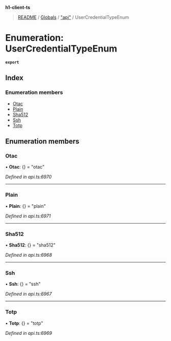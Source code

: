 **h1-client-ts**

> [README](../README.md) / [Globals](../globals.md) / ["api"](../modules/_api_.md) / UserCredentialTypeEnum

# Enumeration: UserCredentialTypeEnum

**`export`** 

## Index

### Enumeration members

* [Otac](_api_.usercredentialtypeenum.md#otac)
* [Plain](_api_.usercredentialtypeenum.md#plain)
* [Sha512](_api_.usercredentialtypeenum.md#sha512)
* [Ssh](_api_.usercredentialtypeenum.md#ssh)
* [Totp](_api_.usercredentialtypeenum.md#totp)

## Enumeration members

### Otac

•  **Otac**: {} = "otac"

*Defined in api.ts:6970*

___

### Plain

•  **Plain**: {} = "plain"

*Defined in api.ts:6971*

___

### Sha512

•  **Sha512**: {} = "sha512"

*Defined in api.ts:6968*

___

### Ssh

•  **Ssh**: {} = "ssh"

*Defined in api.ts:6967*

___

### Totp

•  **Totp**: {} = "totp"

*Defined in api.ts:6969*
